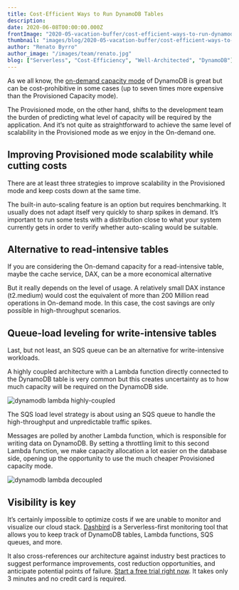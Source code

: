 ```yaml
---
title: Cost-Efficient Ways to Run DynamoDB Tables
description: 
date: 2020-06-08T00:00:00.000Z
frontImage: "2020-05-vacation-buffer/cost-efficient-ways-to-run-dynamodb-tables.png"
thumbnail: "images/blog/2020-05-vacation-buffer/cost-efficient-ways-to-run-dynamodb-tables.png"
author: "Renato Byrro"
author_image: "/images/team/renato.jpg"
blog: ["Serverless", "Cost-Efficiency", "Well-Architected", "DynamoDB"]
---
```


As we all know, the [on-demand capacity mode](https://dashbird.io/knowledge-base/dynamodb/capacity-modes/#on-demand-capacity-mode) of DynamoDB is great but can be cost-prohibitive in some cases (up to seven times more expensive than the Provisioned Capacity mode).

The Provisioned mode, on the other hand, shifts to the development team the burden of predicting what level of capacity will be required by the application. And it’s not quite as straightforward to achieve the same level of scalability in the Provisioned mode as we enjoy in the On-demand one.


## Improving Provisioned mode scalability while cutting costs

There are at least three strategies to improve scalability in the Provisioned mode and keep costs down at the same time.

The built-in auto-scaling feature is an option but requires benchmarking. It usually does not adapt itself very quickly to sharp spikes in demand. It’s important to run some tests with a distribution close to what your system currently gets in order to verify whether auto-scaling would be suitable.


## Alternative to read-intensive tables

If you are considering the On-demand capacity for a read-intensive table, maybe the cache service, DAX, can be a more economical alternative

But it really depends on the level of usage. A relatively small DAX instance (t2.medium) would cost the equivalent of more than 200 Million read operations in On-demand mode. In this case, the cost savings are only possible in high-throughput scenarios.


## Queue-load leveling for write-intensive tables

Last, but not least, an SQS queue can be an alternative for write-intensive workloads.

A highly coupled architecture with a Lambda function directly connected to the DynamoDB table is very common but this creates uncertainty as to how much capacity will be required on the DynamoDB side.

![dynamodb lambda highly-coupled](/images/blog/2020-05-vacation-buffer/dynamodb-lambda-highly-coupled.png "dynamodb lambda highly-coupled")

The SQS load level strategy is about using an SQS queue to handle the high-throughput and unpredictable traffic spikes.

Messages are polled by another Lambda function, which is responsible for writing data on DynamoDB. By setting a throttling limit to this second Lambda function, we make capacity allocation a lot easier on the database side, opening up the opportunity to use the much cheaper Provisioned capacity mode.

![dynamodb lambda decoupled](/images/blog/2020-05-vacation-buffer/dynamodb-lambda-decoupled.png "dynamodb lambda decoupled")


## Visibility is key

It’s certainly impossible to optimize costs if we are unable to monitor and visualize our cloud stack. [Dashbird](https://dashbird.io/) is a Serverless-first monitoring tool that allows you to keep track of DynamoDB tables, Lambda functions, SQS queues, and more.

It also cross-references our architecture against industry best practices to suggest performance improvements, cost reduction opportunities, and anticipate potential points of failure. [Start a free trial right now](https://dashbird.io/#register). It takes only 3 minutes and no credit card is required.
